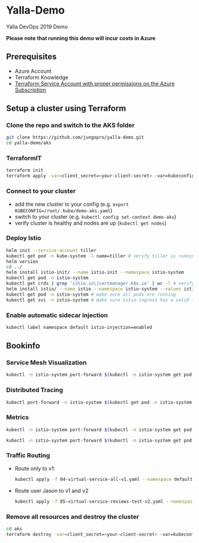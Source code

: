 # Yalla-Demo

Yalla DevOps 2019 Demo

**Please note that running this demo will incur costs in Azure**

## Prerequisites

- Azure Account
- Terraform Knowledge
- [Terraform Service Account with proper permissions on the Azure Subscription](https://www.terraform.io/docs/providers/azurerm/auth/service_principal_client_secret.html)

## Setup a cluster using Terraform

### Clone the repo and switch to the AKS folder

```bash
git clone https://github.com/jungopro/yalla-demo.git
cd yalla-demo/aks
```

### TerraformIT

```bash
terraform init
terraform apply -var=client_secret=<your-client-secret> -var=kubeconfig_path="/root/.kube/demo-aks.yaml"
```

### Connect to your cluster

- add the new cluster to your config (e.g. `export KUBECONFIG=/root/.kube/demo-aks.yaml`)
- switch to your cluster (e.g. `kubectl config set-context demo-aks`)
- verify cluster is healthy and nodes are up (`kubectl get nodes`)

### Deploy Istio

```bash
helm init --service-account tiller
kubectl get pod -n kube-system -l name=tiller # verify tiller is running
helm version
cd ../
helm install istio-init/ --name istio-init --namespace istio-system
kubectl get pod -n istio-system
kubectl get crds | grep 'istio.io\|certmanager.k8s.io' | wc -l # verify 53 CRDs created
helm install istio/ --name istio --namespace istio-system --values istio/values-istio-demo.yaml --set gateways.istio-ingressgateway.loadBalancerIP="<static-ip-in-aks-resource-group>" --debug
kubectl get pod -n istio-system # make sure all pods are running
kubectl get svc -n istio-system # make sure istio-ingress has a valid loadbalancer external IP
```

### Enable automatic sidecar injection

```bash
kubectl label namespace default istio-injection=enabled
```

## Bookinfo

### Service Mesh Visualization

```bash
kubectl -n istio-system port-forward $(kubectl -n istio-system get pod -l app=kiali -o jsonpath='{.items[0].metadata.name}') 20001:20001 # open http://localhost:20001/kiali/console/ with admin:admin
```

### Distributed Tracing

```bash
kubectl port-forward -n istio-system $(kubectl get pod -n istio-system -l app=jaeger -o jsonpath='{.items[0].metadata.name}') 16686:16686 # jaeger
```

### Metrics

```bash
kubectl -n istio-system port-forward $(kubectl -n istio-system get pod -l app=prometheus -o jsonpath='{.items[0].metadata.name}') 9090:9090 # prometheus

kubectl -n istio-system port-forward $(kubectl -n istio-system get pod -l app=grafana -o jsonpath='{.items[0].metadata.name}') 3000:3000 # grafana
```

### Traffic Routing

- Route only to v1:
  ```bash
  kubectl apply -f 04-virtual-service-all-v1.yaml --namespace default
  ```

- Route user Jason to v1 and v2
  ```bash
  kubectl apply -f 05-virtual-service-reviews-test-v2.yaml --namespace default
  ```

### Remove all resources and destroy the cluster

```bash
cd aks
terraform destroy -var=client_secret=<your-client-secret> -var=kubeconfig_path="/root/.kube/demo-aks.yaml"
```
